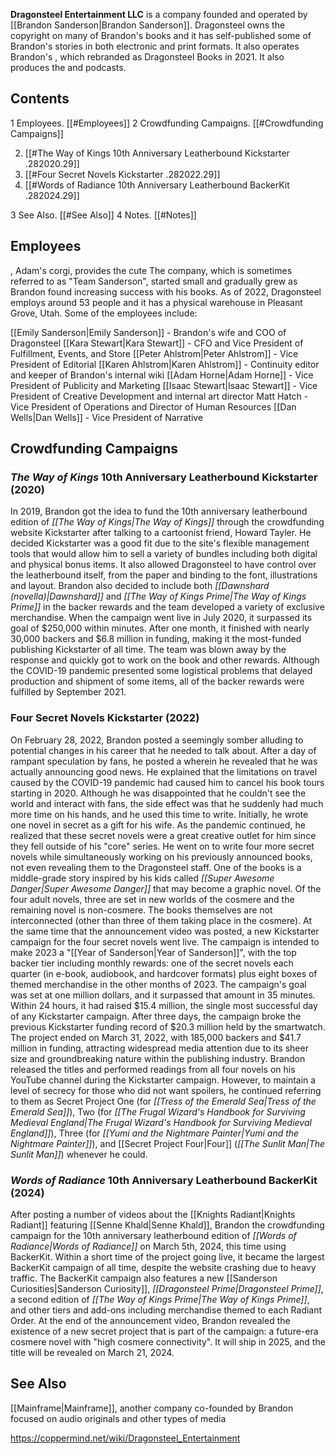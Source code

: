   
**Dragonsteel Entertainment LLC** is a company founded and operated by [[Brandon Sanderson\|Brandon Sanderson]].
Dragonsteel owns the copyright on many of Brandon's books and it has self-published some of Brandon's stories in both electronic and print formats. It also operates Brandon's , which rebranded as Dragonsteel Books in 2021. It also produces the  and  podcasts.

## Contents

1 Employees. [[#Employees]] 
2 Crowdfunding Campaigns. [[#Crowdfunding Campaigns]] 

2. [[#The Way of Kings 10th Anniversary Leatherbound Kickstarter .282020.29]] 
2. [[#Four Secret Novels Kickstarter .282022.29]] 
2. [[#Words of Radiance 10th Anniversary Leatherbound BackerKit .282024.29]] 


3 See Also. [[#See Also]] 
4 Notes. [[#Notes]] 


## Employees
  , Adam's corgi, provides the cute
The company, which is sometimes referred to as "Team Sanderson", started small and gradually grew as Brandon found increasing success with his books. As of 2022, Dragonsteel employs around 53 people and it has a physical warehouse in Pleasant Grove, Utah.
Some of the employees include:

[[Emily Sanderson\|Emily Sanderson]] - Brandon's wife and COO of Dragonsteel
[[Kara Stewart\|Kara Stewart]] - CFO and Vice President of Fulfillment, Events, and Store
[[Peter Ahlstrom\|Peter Ahlstrom]] - Vice President of Editorial
[[Karen Ahlstrom\|Karen Ahlstrom]] - Continuity editor and keeper of Brandon's internal wiki
[[Adam Horne\|Adam Horne]] - Vice President of Publicity and Marketing
[[Isaac Stewart\|Isaac Stewart]] - Vice President of Creative Development and internal art director
Matt Hatch - Vice President of Operations and Director of Human Resources
[[Dan Wells\|Dan Wells]] - Vice President of Narrative
## Crowdfunding Campaigns
### *The Way of Kings* 10th Anniversary Leatherbound Kickstarter (2020)
In 2019, Brandon got the idea to fund the 10th anniversary leatherbound edition of *[[The Way of Kings\|The Way of Kings]]* through the crowdfunding website Kickstarter after talking to a cartoonist friend, Howard Tayler. He decided Kickstarter was a good fit due to the site's flexible management tools that would allow him to sell a variety of bundles including both digital and physical bonus items. It also allowed Dragonsteel to have control over the leatherbound itself, from the paper and binding to the font, illustrations and layout. Brandon also decided to include both *[[Dawnshard (novella)\|Dawnshard]]* and *[[The Way of Kings Prime\|The Way of Kings Prime]]* in the backer rewards and the team developed a variety of exclusive merchandise.
When the campaign went live in July 2020, it surpassed its goal of $250,000 within minutes. After one month, it finished with nearly 30,000 backers and $6.8 million in funding, making it the most-funded publishing Kickstarter of all time. The team was blown away by the response and quickly got to work on the book and other rewards. Although the COVID-19 pandemic presented some logistical problems that delayed production and shipment of some items, all of the backer rewards were fulfilled by September 2021.

### Four Secret Novels Kickstarter (2022)
On February 28, 2022, Brandon posted a seemingly somber  alluding to potential changes in his career that he needed to talk about. After a day of rampant speculation by fans, he posted a  wherein he revealed that he was actually announcing good news. He explained that the limitations on travel caused by the COVID-19 pandemic had caused him to cancel his book tours starting in 2020. Although he was disappointed that he couldn't see the world and interact with fans, the side effect was that he suddenly had much more time on his hands, and he used this time to write. Initially, he wrote one novel in secret as a gift for his wife. As the pandemic continued, he realized that these secret novels were a great creative outlet for him since they fell outside of his "core" series. He went on to write four more secret novels while simultaneously working on his previously announced books, not even revealing them to the Dragonsteel staff. One of the books is a middle-grade story inspired by his kids called *[[Super Awesome Danger\|Super Awesome Danger]]* that may become a graphic novel. Of the four adult novels, three are set in new worlds of the cosmere and the remaining novel is non-cosmere. The books themselves are not interconnected (other than three of them taking place in the cosmere).
At the same time that the announcement video was posted, a new Kickstarter campaign for the four secret novels went live. The campaign is intended to make 2023 a "[[Year of Sanderson\|Year of Sanderson]]", with the top backer tier including monthly rewards: one of the secret novels each quarter (in e-book, audiobook, and hardcover formats) plus eight boxes of themed merchandise in the other months of 2023. The campaign's goal was set at one million dollars, and it surpassed that amount in 35 minutes. Within 24 hours, it had raised $15.4 million, the single most successful day of any Kickstarter campaign. After three days, the campaign broke the previous Kickstarter funding record of $20.3 million held by the  smartwatch. The project ended on March 31, 2022, with 185,000 backers and $41.7 million in funding, attracting widespread media attention due to its sheer size and groundbreaking nature within the publishing industry.
Brandon released the titles and performed readings from all four novels on his YouTube channel during the Kickstarter campaign. However, to maintain a level of secrecy for those who did not want spoilers, he continued referring to them as Secret Project One (for *[[Tress of the Emerald Sea\|Tress of the Emerald Sea]]*), Two (for *[[The Frugal Wizard's Handbook for Surviving Medieval England\|The Frugal Wizard's Handbook for Surviving Medieval England]]*), Three (for *[[Yumi and the Nightmare Painter\|Yumi and the Nightmare Painter]]*), and [[Secret Project Four\|Four]] (*[[The Sunlit Man\|The Sunlit Man]]*) whenever he could.

### *Words of Radiance* 10th Anniversary Leatherbound BackerKit (2024)
After posting a number of videos about the [[Knights Radiant\|Knights Radiant]] featuring [[Senne Khald\|Senne Khald]], Brandon  the crowdfunding campaign for the 10th anniversary leatherbound edition of *[[Words of Radiance\|Words of Radiance]]* on March 5th, 2024, this time using BackerKit. Within a short time of the project going live, it became the largest BackerKit campaign of all time, despite the website crashing due to heavy traffic. The BackerKit campaign also features a new [[Sanderson Curiosities\|Sanderson Curiosity]], *[[Dragonsteel Prime\|Dragonsteel Prime]]*, a second edition of *[[The Way of Kings Prime\|The Way of Kings Prime]]*, and other tiers and add-ons including merchandise themed to each Radiant Order.
At the end of the announcement video, Brandon revealed the existence of a new secret project that is part of the campaign: a future-era cosmere novel with "high cosmere connectivity". It will ship in 2025, and the title will be revealed on March 21, 2024.

## See Also
[[Mainframe\|Mainframe]], another company co-founded by Brandon focused on audio originals and other types of media


https://coppermind.net/wiki/Dragonsteel_Entertainment
